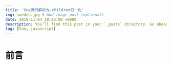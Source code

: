 ```yaml
---
title: 'Vue源码解析九-children归一化'
img: sweden.jpg # Add image post (optional)
date: 2018-11-04 18:20:00 +0800
description: You’ll find this post in your `_posts` directory. Go ahead and edit it and re-build the site to see your changes. # Add post description (optional)
tag: [Vue, javascript]
---
```


# 前言
